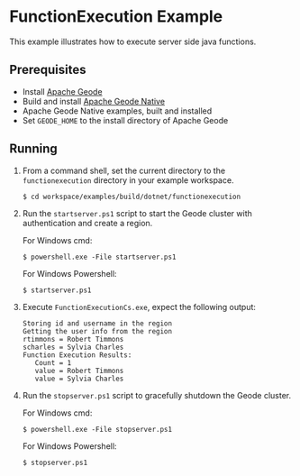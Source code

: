 ﻿# FunctionExecution Example
This example illustrates how to execute server side java functions.

## Prerequisites
* Install [Apache Geode](https://geode.apache.org)
* Build and install [Apache Geode Native](https://github.com/apache/geode-native)
* Apache Geode Native examples, built and installed
* Set `GEODE_HOME` to the install directory of Apache Geode

## Running
1. From a command shell, set the current directory to the `functionexecution` directory in your example workspace.

    ```console
    $ cd workspace/examples/build/dotnet/functionexecution
    ```

2. Run the `startserver.ps1` script to start the Geode cluster with authentication and create a region.

   For Windows cmd:

    ```console
    $ powershell.exe -File startserver.ps1
    ```

   For Windows Powershell:

    ```console
    $ startserver.ps1
    ```

3. Execute `FunctionExecutionCs.exe`, expect the following output:

       Storing id and username in the region
       Getting the user info from the region
       rtimmons = Robert Timmons
       scharles = Sylvia Charles
       Function Execution Results:
          Count = 1
          value = Robert Timmons
          value = Sylvia Charles

4. Run the `stopserver.ps1` script to gracefully shutdown the Geode cluster.

   For Windows cmd:

    ```console
    $ powershell.exe -File stopserver.ps1
    ```

   For Windows Powershell:

    ```console
    $ stopserver.ps1
    ```